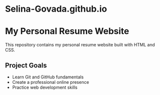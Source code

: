 # Selina-Govada.github.io
# My Personal Resume Website

This repository contains my personal resume website built with HTML and CSS.

## Project Goals
- Learn Git and GitHub fundamentals  
- Create a professional online presence  
- Practice web development skills  

